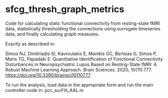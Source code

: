 # sfcg_thresh_graph_metrics

Code for calculating static functional connectivity from resting-state fMRI data, 
statistically thresholding the connections using surrogate timeseries data,
and finally calculating graph measures.

Exactly as described in:

Simos NJ, Dimitriadis SI, Kavroulakis E, Manikis GC, Bertsias G, Simos P, Maris TG, Papadaki E.
Quantitative Identification of Functional Connectivity Disturbances in Neuropsychiatric Lupus Based on Resting-State fMRI: A Robust Machine Learning Approach. 
Brain Sciences. 2020; 10(11):777. https://doi.org/10.3390/brainsci10110777

To run the analysis, load data in the appropriate form and run the main controller code in: pcc_surFilt_AAL.m

